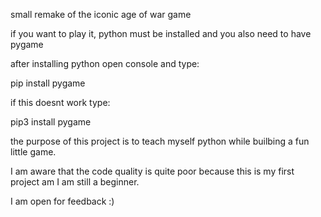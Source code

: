 small remake of the iconic age of war game

if you want to play it, python must be installed and you also need to have pygame

after installing python open console and type:

pip install pygame

if this doesnt work type:

pip3 install pygame


the purpose of this project is to teach myself python while builbing a fun little game.

I am aware that the code quality is quite poor because this is my first project am I am still a beginner.

I am open for feedback :)
